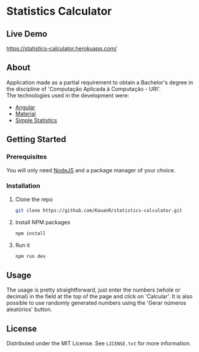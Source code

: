 # Statistics Calculator

## Live Demo
https://statistics-calculator.herokuapp.com/

## About
Application made as a partial requirement to obtain a Bachelor's degree in the discipline of 'Computação Aplicada à Computação - URI'.
<br>
The technologies used in the development were:
* [Angular](https://angular.io/)
* [Material](https://material.angular.io/)
* [Simple Statistics](https://simplestatistics.org/)


<!-- GETTING STARTED -->
## Getting Started
### Prerequisites
You will only need [NodeJS](https://nodejs.org/en/download/) and a package manager of your choice.

### Installation
1. Clone the repo
   ```sh
   git clone https://github.com/KauanR/statistics-calculator.git
   ```
2. Install NPM packages
   ```sh
   npm install
   ```
4. Run it
   ```sh
   npm run dev
   ```

<!-- USAGE EXAMPLES -->
## Usage
The usage is pretty straightforward, just enter the numbers (whole or decimal) in the field at the top of the page and click on 'Calcular'. It is also possible to use randomly generated numbers using the 'Gerar números aleatórios' button.

<!-- LICENSE -->
## License
Distributed under the MIT License. See `LICENSE.txt` for more information.
